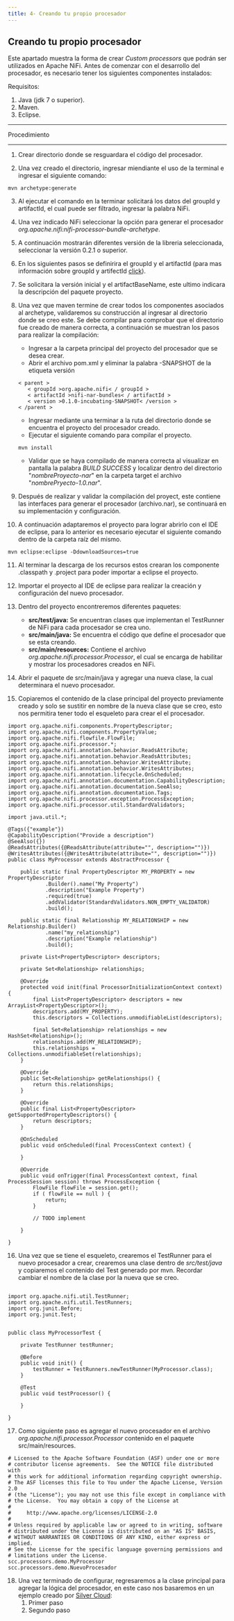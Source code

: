 ```yaml
---
title: 4- Creando tu propio procesador
---
```

## Creando tu propio procesador

Este apartado muestra la forma de crear *Custom processors* que podrán ser utilizados en Apache NiFi. Antes de comenzar con el desarrollo del procesador, es necesario tener los siguientes componentes instalados:

Requisitos:

1. Java (jdk 7 o superior).
2. Maven.
3. Eclipse.

---

Procedimiento

---

1. Crear directorio donde se resguardara el código del procesador.

2. Una vez creado el directorio, ingresar miendiante el uso de la terminal e ingresar el siguiente comando:

```
mvn archetype:generate

```

3. Al ejecutar el comando en la terminar solicitará los datos del groupId y artifactId, el cual puede ser filtrado, ingresar la palabra NiFi.

4. Una vez indicado NiFi seleccionar la opción para generar el procesador *org.apache.nifi:nifi-processor-bundle-archetype*.

5. A continuación mostrarán diferentes versión de la libreria seleccionada, seleccionar la versión 0.2.1 o superior.

6. En los siguientes pasos se definirira el groupId y el artifactId (para mas información sobre groupId y artifectId [click](https://maven.apache.org/guides/mini/guide-naming-conventions.html)).

7. Se solicitara la versión inicial y el artifactBaseName, este ultimo indicara la descripción del paquete proyecto.

8. Una vez que maven termine de crear todos los componentes asociados al archetype, validaremos su construcción al ingresar al directorio donde se creo este. Se debe compilar para comprobar que el directorio fue creado de manera correcta, a continuación se muestran los pasos para realizar la compilación:
	 * Ingresar a la carpeta principal del proyecto del procesador que se desea crear.
	 * Abrir el archivo pom.xml y eliminar la palabra -SNAPSHOT de la etiqueta versión
	 ```
	 < parent >
        < groupId >org.apache.nifi< / groupId >
        < artifactId >nifi-nar-bundles< / artifactId >
        < version >0.1.0-incubating-SNAPSHOT< /version >
     < /parent >
	 ```
     * Ingresar mediante una terminar a la ruta del directorio donde se encuentra el proyecto del procesador creado.
     * Ejecutar el siguiente comando para compilar el proyecto.
     ```
     mvn install
     ```    

     * Validar que se haya compilado de manera correcta al visualizar en pantalla la palabra *BUILD SUCCESS* y localizar dentro del directorio "*nombreProyecto-nar*" en la carpeta target el archivo "*nombrePryecto-1.0.nar*".

9. Después de realizar y validar la compilación del proyect, este contiene las interfaces para generar el procesador (archivo.nar), se continuará en su implementación y configuración.

10. A continuación adaptaremos el proyecto para lograr abrirlo con el IDE de eclipse, para lo anterior es necesario ejecutar el siguiente comando dentro de la carpeta raíz del mismo.

```
mvn eclipse:eclipse -DdownloadSources=true

```

11. Al terminar la descarga de los recursos estos crearan los componente .classpath y .project para poder importar a eclipse el proyecto.

12. Importar el proyecto al IDE de eclipse para realizar la creación y configuración del nuevo procesador.

13. Dentro del proyecto encontreremos diferentes paquetes:
     * **src/test/java:** Se encuentran clases que implementan el TestRunner de NiFi para cada procesador se crea uno.
     * **src/main/java:** Se encuentra el código que define el procesador que se esta creando.
     * **src/main/resources:** Contiene el archivo *org.apache.nifi.processor.Processor*, el cual se encarga de habilitar y mostrar los procesadores creados en NiFi.

14. Abrir el paquete de src/main/java y agregar una nueva clase, la cual determinara el nuevo procesador.

15. Copiaremos el contenido de la clase principal del proyecto previamente creado y solo se sustitir en nombre de la nueva clase que se creo, esto nos permitira tener todo el esqueleto para crear el el procesador.

```
import org.apache.nifi.components.PropertyDescriptor;
import org.apache.nifi.components.PropertyValue;
import org.apache.nifi.flowfile.FlowFile;
import org.apache.nifi.processor.*;
import org.apache.nifi.annotation.behavior.ReadsAttribute;
import org.apache.nifi.annotation.behavior.ReadsAttributes;
import org.apache.nifi.annotation.behavior.WritesAttribute;
import org.apache.nifi.annotation.behavior.WritesAttributes;
import org.apache.nifi.annotation.lifecycle.OnScheduled;
import org.apache.nifi.annotation.documentation.CapabilityDescription;
import org.apache.nifi.annotation.documentation.SeeAlso;
import org.apache.nifi.annotation.documentation.Tags;
import org.apache.nifi.processor.exception.ProcessException;
import org.apache.nifi.processor.util.StandardValidators;

import java.util.*;

@Tags({"example"})
@CapabilityDescription("Provide a description")
@SeeAlso({})
@ReadsAttributes({@ReadsAttribute(attribute="", description="")})
@WritesAttributes({@WritesAttribute(attribute="", description="")})
public class MyProcessor extends AbstractProcessor {

    public static final PropertyDescriptor MY_PROPERTY = new PropertyDescriptor
            .Builder().name("My Property")
            .description("Example Property")
            .required(true)
            .addValidator(StandardValidators.NON_EMPTY_VALIDATOR)
            .build();

    public static final Relationship MY_RELATIONSHIP = new Relationship.Builder()
            .name("my_relationship")
            .description("Example relationship")
            .build();

    private List<PropertyDescriptor> descriptors;

    private Set<Relationship> relationships;

    @Override
    protected void init(final ProcessorInitializationContext context) {
        final List<PropertyDescriptor> descriptors = new ArrayList<PropertyDescriptor>();
        descriptors.add(MY_PROPERTY);
        this.descriptors = Collections.unmodifiableList(descriptors);

        final Set<Relationship> relationships = new HashSet<Relationship>();
        relationships.add(MY_RELATIONSHIP);
        this.relationships = Collections.unmodifiableSet(relationships);
    }

    @Override
    public Set<Relationship> getRelationships() {
        return this.relationships;
    }

    @Override
    public final List<PropertyDescriptor> getSupportedPropertyDescriptors() {
        return descriptors;
    }

    @OnScheduled
    public void onScheduled(final ProcessContext context) {

    }

    @Override
    public void onTrigger(final ProcessContext context, final ProcessSession session) throws ProcessException {
		FlowFile flowFile = session.get();
		if ( flowFile == null ) {
			return;
		}

        // TODO implement

    }

}

```

16. Una vez que se tiene el esqueleto, crearemos el TestRunner para el nuevo procesador a crear, crearemos una clase dentro de *src/test/java* y copiaremos el contenido del Test generado por mvn. 
Recordar cambiar el nombre de la clase por la nueva que se creo.

```

import org.apache.nifi.util.TestRunner;
import org.apache.nifi.util.TestRunners;
import org.junit.Before;
import org.junit.Test;


public class MyProcessorTest {

    private TestRunner testRunner;

    @Before
    public void init() {
        testRunner = TestRunners.newTestRunner(MyProcessor.class);
    }

    @Test
    public void testProcessor() {

    }

}

```

17. Como siguiente paso es agregar el nuevo procesador en el archivo *org.apache.nifi.processor.Processor* contenido en el paquete src/main/resources.

```
# Licensed to the Apache Software Foundation (ASF) under one or more
# contributor license agreements.  See the NOTICE file distributed with
# this work for additional information regarding copyright ownership.
# The ASF licenses this file to You under the Apache License, Version 2.0
# (the "License"); you may not use this file except in compliance with
# the License.  You may obtain a copy of the License at
#
#     http://www.apache.org/licenses/LICENSE-2.0
#
# Unless required by applicable law or agreed to in writing, software
# distributed under the License is distributed on an "AS IS" BASIS,
# WITHOUT WARRANTIES OR CONDITIONS OF ANY KIND, either express or implied.
# See the License for the specific language governing permissions and
# limitations under the License.
scc.processors.demo.MyProcessor
scc.processors.demo.NuevoProcesador

```

18. Una vez terminado de configurar, regresaremos a la clase principal para agregar la lógica del procesador, en este caso nos basaremos en un ejemplo creado por [Silver Cloud](http://www.silvercloudcomputing.com/videos.html):
     1. Primer paso
     2. Segundo paso